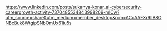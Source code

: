 https://www.linkedin.com/posts/sukanya-konar_ai-cybersecurity-careergrowth-activity-7370485534843998209-mICw?utm_source=share&utm_medium=member_desktop&rcm=ACoAAFXr9lIB8ONBcBuk8WtgipSNbOmUx61iu5s